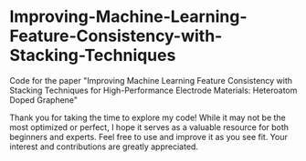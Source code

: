 # Improving-Machine-Learning-Feature-Consistency-with-Stacking-Techniques
Code for the paper "Improving Machine Learning Feature Consistency with Stacking Techniques for High-Performance Electrode Materials: Heteroatom Doped Graphene"

Thank you for taking the time to explore my code! While it may not be the most optimized or perfect, I hope it serves as a valuable resource for both beginners and experts. Feel free to use and improve it as you see fit. Your interest and contributions are greatly appreciated.
